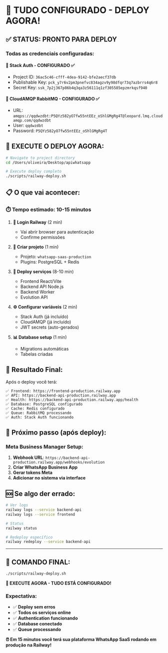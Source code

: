 # 🚀 TUDO CONFIGURADO - DEPLOY AGORA!

## ✅ **STATUS: PRONTO PARA DEPLOY**

### **Todas as credenciais configuradas:**

#### 🔐 **Stack Auth - CONFIGURADO ✅**
- Project ID: `36ac5c46-cfff-4dea-9142-bfe2aecf37db`
- Publishable Key: `pck_y7r6v2pm3pnefvc834agzv9y98dfqr73q7azbrrs4q6r8`
- Secret Key: `ssk_7p2j367p86b4q3qa3z56111q1zf305585epzmrkqsf940`

#### 🐰 **CloudAMQP RabbitMQ - CONFIGURADO ✅**
- URL: `amqps://qqdwzdbt:P5QYz582yO7fw55ntEEz_oShlGMgRg4T@leopard.lmq.cloudamqp.com/qqdwzdbt`
- User: `qqdwzdbt`
- Password: `P5QYz582yO7fw55ntEEz_oShlGMgRg4T`

## 🚀 **EXECUTE O DEPLOY AGORA:**

```bash
# Navigate to project directory
cd /Users/oliveira/Desktop/apiwhatsapp

# Execute deploy completo
./scripts/railway-deploy.sh
```

## 📋 **O que vai acontecer:**

### **⏱️ Tempo estimado: 10-15 minutos**

1. **🔐 Login Railway** (2 min)
   - Vai abrir browser para autenticação
   - Confirme permissões

2. **📁 Criar projeto** (1 min)
   - Projeto: `whatsapp-saas-production`
   - Plugins: PostgreSQL + Redis

3. **🚀 Deploy serviços** (8-10 min)
   - Frontend React/Vite
   - Backend API Node.js
   - Backend Worker
   - Evolution API

4. **⚙️ Configurar variáveis** (2 min)
   - Stack Auth (já incluído)
   - CloudAMQP (já incluído)
   - JWT secrets (auto-gerados)

5. **📊 Database setup** (1 min)
   - Migrations automáticas
   - Tabelas criadas

## 🎯 **Resultado Final:**

Após o deploy você terá:

```
✅ Frontend: https://frontend-production.railway.app
✅ API: https://backend-api-production.railway.app
✅ Health: https://backend-api-production.railway.app/health
✅ Database: PostgreSQL configurado
✅ Cache: Redis configurado
✅ Queue: RabbitMQ processando
✅ Auth: Stack Auth funcionando
```

## 🔧 **Próximo passo (após deploy):**

### **Meta Business Manager Setup:**
1. **Webhook URL**: `https://backend-api-production.railway.app/webhooks/evolution`
2. **Criar WhatsApp Business App**
3. **Gerar tokens Meta**
4. **Adicionar no sistema via interface**

## 🆘 **Se algo der errado:**

```bash
# Ver logs
railway logs --service backend-api
railway logs --service frontend

# Status
railway status

# Redeploy específico
railway redeploy --service backend-api
```

---

## 🚀 **COMANDO FINAL:**

```bash
./scripts/railway-deploy.sh
```

**🎉 EXECUTE AGORA - TUDO ESTÁ CONFIGURADO!**

### **Expectativa:**
- ✅ **Deploy sem erros**
- ✅ **Todos os serviços online**
- ✅ **Authentication funcionando**
- ✅ **Database conectado**
- ✅ **Queue processando**

**⏰ Em 15 minutos você terá sua plataforma WhatsApp SaaS rodando em produção na Railway!**